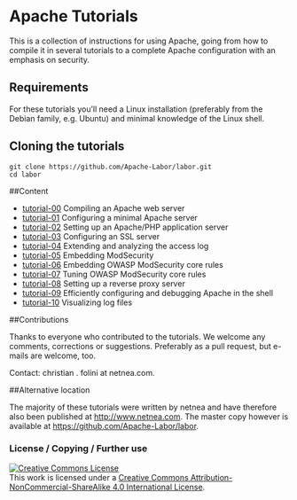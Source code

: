 Apache Tutorials
================

This is a collection of instructions for using Apache, going from how to compile it in several tutorials to a complete Apache configuration with an emphasis on security.

## Requirements
For these tutorials you’ll need a Linux installation (preferably from the Debian family, e.g. Ubuntu) and minimal knowledge of the Linux shell.

## Cloning the tutorials

```
git clone https://github.com/Apache-Labor/labor.git
cd labor
```

##Content

- [tutorial-00](tutorial-00) Compiling an Apache web server
- [tutorial-01](tutorial-01) Configuring a minimal Apache server
- [tutorial-02](tutorial-02) Setting up an Apache/PHP application server
- [tutorial-03](tutorial-03) Configuring an SSL server
- [tutorial-04](tutorial-04) Extending and analyzing the access log
- [tutorial-05](tutorial-05) Embedding ModSecurity
- [tutorial-06](tutorial-06) Embedding OWASP ModSecurity core rules
- [tutorial-07](tutorial-07) Tuning OWASP ModSecurity core rules
- [tutorial-08](tutorial-08) Setting up a reverse proxy server
- [tutorial-09](tutorial-09) Efficiently configuring and debugging Apache in the shell
- [tutorial-10](tutorial-10) Visualizing log files

##Contributions

Thanks to everyone who contributed to the tutorials. We welcome any comments, corrections or suggestions. Preferably as a pull request, but e-mails are welcome, too.

Contact: christian . folini at netnea.com.

##Alternative location

The majority of these tutorials were written by netnea and have therefore also been published at http://www.netnea.com. The master copy however is available at https://github.com/Apache-Labor/labor.

### License / Copying / Further use

<a rel="license" href="http://creativecommons.org/licenses/by-nc-sa/4.0/"><img alt="Creative Commons License" style="border-width:0" src="https://i.creativecommons.org/l/by-nc-sa/4.0/80x15.png" /></a><br />This work is licensed under a <a rel="license" href="http://creativecommons.org/licenses/by-nc-sa/4.0/">Creative Commons Attribution-NonCommercial-ShareAlike 4.0 International License</a>.

